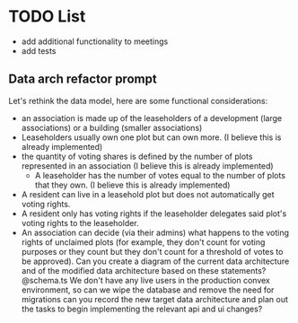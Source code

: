 # TODO List

* add additional functionality to meetings
* add tests

## Data arch refactor prompt

Let's rethink the data model, here are some functional considerations:

* an association is made up of the leaseholders of a development (large associations)  or a building (smaller associations)
* Leaseholders usually own one plot but can own more. (I believe this is already implemented)
* the quantity of voting shares is defined by the number of plots represented in an association (I believe this is already implemented)
  * A leaseholder has the number of votes equal to the number of plots that they own. (I believe this is already implemented)
* A resident can live in a leasehold plot but does not automatically get voting rights.
* A resident only has voting rights if the leaseholder delegates said plot's voting rights to the leaseholder.
* An association can decide (via their admins) what happens to the voting rights of unclaimed plots (for example, they don't count for voting purposes or they count but they don't count for a threshold of votes to be approved).
Can you create a diagram of the current data architecture and of the modified data architecture based on these statements?
@schema.ts 
We don't have any live users in the production convex environment, so can we wipe the database and remove the need for migrations
can you record the new target data architecture and plan out the tasks to begin implementing the relevant api and ui changes?
